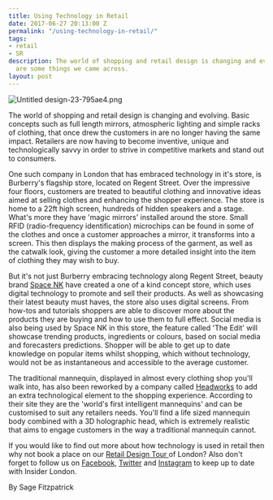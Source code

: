 ```yaml
---
title: Using Technology in Retail
date: 2017-06-27 20:13:00 Z
permalink: "/using-technology-in-retail/"
tags:
- retail
- SR
description: The world of shopping and retail design is changing and evolving. Here
  are some things we came across.
layout: post
---
```


![Untitled design-23-795ae4.png](/uploads/Untitled%20design-23-795ae4.png)

The world of shopping and retail design is changing and evolving. Basic concepts such as full length mirrors, atmospheric lighting and simple racks of clothing, that once drew the customers in are no longer having the same impact. Retailers are now having to become inventive, unique and technologically savvy in order to strive in competitive markets and stand out to consumers.


One such company in London that has embraced technology in it's store, is Burberry's flagship store, located on Regent Street. Over the impressive four floors, customers are treated to beautiful clothing and innovative ideas aimed at selling clothes and enhancing the shopper experience. The store is home to a 22ft high screen, hundreds of hidden speakers and a stage. What's more they have 'magic mirrors' installed around the store. Small RFID (radio-frequency identification) microchips can be found in some of the clothes and once a customer approaches a mirror, it transforms into a screen. This then displays the making process of the garment, as well as the catwalk look, giving the customer a more detailed insight into the item of clothing they may wish to buy.


But it's not just Burberry embracing technology along Regent Street, beauty brand [Space NK](http://www.spacenk.com/uk/en_GB/home-uk) have created a one of a kind concept store, which uses digital technology to promote and sell their products. As well as showcasing their latest beauty must haves, the store also uses digital screens. From how-tos and tutorials shoppers are able to discover more about the products they are buying and how to use them to full effect. Social media is also being used by Space NK in this store, the feature called 'The Edit' will showcase trending products, ingredients or colours, based on social media and forecasters predictions. Shopper will be able to get up to date knowledge on popular items whilst shopping, which without technology, would not be as instantaneous and accessible to the average customer.


The traditional mannequin, displayed in almost every clothing shop you'll walk into, has also been reworked by a company called [Headworks](http://www.headworks.co.uk/)  to add an extra technological element to the shopping experience. According to their site they are the 'world's first intelligent mannequins' and can be customised to suit any retailers needs. You'll find a life sized mannequin body combined with a 3D holographic head, which is extremely realistic that aims to engage customers in the way a traditional mannequin cannot.


If you would like to find out more about how technology is used in retail then why not book a place on our [Retail Design Tour ](http://www.insider-london.co.uk/tours/retail-design/)of London?  Also don't forget to follow us on [Facebook](http://facebook.com/insiderlondon/), [Twitter](http://twitter.com/insiderlondon) and [Instagram](http://instagram.com/insiderlondontours/) to keep up to date with Insider London.

By Sage Fitzpatrick
